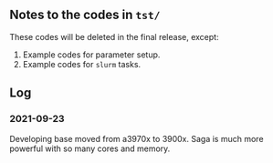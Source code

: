 ## Notes to the codes in `tst/`
These codes will be deleted in the final release, except:

1. Example codes for parameter setup.
2. Example codes for `slurm` tasks.


## Log
### 2021-09-23
Developing base moved from a3970x to 3900x.
Saga is much more powerful with so many cores and memory.
